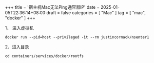 +++
title = '宿主机Mac无法Ping通容器IP'
date = 2025-01-05T22:36:14+08:00
draft = false
categories = [ "Mac" ]
tag = [ "mac", "docker" ]
+++

1、 进入虚拟机
```shell
docker run --pid=host --privileged -it --rm justincormack/nsenter1
```

2、进入目录
```shell
cd containers/services/docker/rootfs
```

